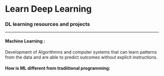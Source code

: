 # Learn Deep Learning
### DL learning resources and projects
<hr>

#### Machine Learning :
Development of Algorithmns and computer systems that can learn patterns from the data and are able to predict outcomes without explicit instructions.
#### How is ML different from tradiitional programming:


